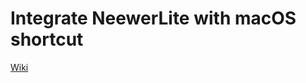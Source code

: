 # Integrate NeewerLite with macOS shortcut

[Wiki](https://github.com/keefo/NeewerLite/wiki/Integrate-NeewerLite-with-macOS-shortcut)
